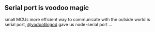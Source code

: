 ## Serial port is voodoo magic
small MCUs more efficient way to communicate with the outside world is serial port, [@vodootikigod](https://twitter.com/voodootikigod) gave us node-serial port ...

